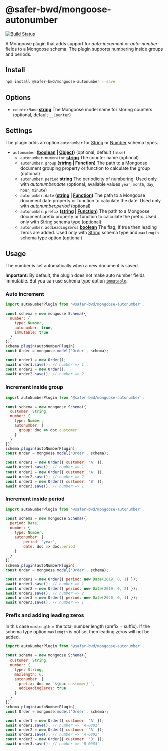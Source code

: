 # @safer-bwd/mongoose-autonumber
[![Build Status](https://travis-ci.com/safer-bwd/mongoose-autonumber.svg?branch=master)](https://travis-ci.com/safer-bwd/mongoose-autonumber)

A Mongoose plugin that adds support for *auto-increment* or *auto-number* fields to a Mongoose schema.
The plugin supports numbering inside groups and periods.

## Install

```sh
npm install @safer-bwd/mongoose-autonumber --save
```

## Options

-   `counterName` **[string](https://developer.mozilla.org/en-US/docs/Web/JavaScript/Reference/Global_Objects/String)** The Mongoose model name for storing counters (optional, default `__Counter`)

## Settings

The plugin adds an option `autonumber` for [String](https://mongoosejs.com/docs/schematypes.html#strings) or [Number](https://mongoosejs.com/docs/schematypes.html#numbers) schema types.

-   `autonumber` **([boolean](https://developer.mozilla.org/en-US/docs/Web/JavaScript/Reference/Global_Objects/Boolean) \| [Object](https://developer.mozilla.org/docs/Web/JavaScript/Reference/Global_Objects/Object))**  (optional, default `false`)
    -   `autonumber.numerator` **[string](https://developer.mozilla.org/en-US/docs/Web/JavaScript/Reference/Global_Objects/String)** The counter name (optional)
    -   `autonumber.group` **([string](https://developer.mozilla.org/en-US/docs/Web/JavaScript/Reference/Global_Objects/String) \| [Function](https://developer.mozilla.org/docs/Web/JavaScript/Reference/Statements/function))** The path to a Mongoose document grouping property or function to calculate the group (optional)
    -   `autonumber.period` **[string](https://developer.mozilla.org/en-US/docs/Web/JavaScript/Reference/Global_Objects/String)** The periodicity of numbering. Used only with *autonumber.date* (optional, available values `year`, `month`, `day`, `hour`, `minute`)
    -   `autonumber.date` **([string](https://developer.mozilla.org/en-US/docs/Web/JavaScript/Reference/Global_Objects/String) \| [Function](https://developer.mozilla.org/docs/Web/JavaScript/Reference/Statements/function))** The path to a Mongoose document date property or function to calculate the date. Used only with *autonumber.period* (optional)
    -   `autonumber.prefix` **([string](https://developer.mozilla.org/en-US/docs/Web/JavaScript/Reference/Global_Objects/String) \| [Function](https://developer.mozilla.org/docs/Web/JavaScript/Reference/Statements/function))** The path to a Mongoose document prefix property or function to calculate the prefix. Used only with [String](https://mongoosejs.com/docs/schematypes.html#strings) schema type (optional)
    -   `autonumber.addLeadingZeros` **[boolean](https://developer.mozilla.org/en-US/docs/Web/JavaScript/Reference/Global_Objects/Boolean)** The flag, If true then leading zeros are added. Used only with [String](https://mongoosejs.com/docs/schematypes.html#strings) schema type and `maxlength` schema type option (optional)

## Usage

The number is set automatically when a new document is saved.

**Important:**
By default, the plugin does not make auto number fields immutable. 
But you can use schema type option [`immutable`](https://mongoosejs.com/docs/api/schematype.html#schematype_SchemaType-immutable).

### Auto increment

```javascript
import autoNumberPlugin from '@safer-bwd/mongoose-autonumber';
  
const schema = new mongoose.Schema({
  number: {
    type: Number,
    autonumber: true,
    immutable: true
  }
});
schema.plugin(autoNumberPlugin);
const Order = mongoose.model('Order', schema);

const order1 = new Order();
await order1.save(); // number => 1
const order2 = new Order();
await order2.save(); // number => 2
```

### Increment inside group

```javascript
import autoNumberPlugin from '@safer-bwd/mongoose-autonumber';
  
const schema = new mongoose.Schema({
  customer: String,
  number: {
    type: Number,
    autonumber: {
      group: doc => doc.customer 
    }
  }
});
schema.plugin(autoNumberPlugin);
const Order = mongoose.model('Order', schema);

const order1 = new Order({ customer: 'A' });
await order1.save(); // number => 1
const order2 = new Order({ customer: 'A' });
await order2.save(); // number => 2
const order3 = new Order({ customer: 'B' });
await order3.save(); // number => 1
```

### Increment inside period

```javascript
import autoNumberPlugin from '@safer-bwd/mongoose-autonumber';
  
const schema = new mongoose.Schema({
  period: Date,
  number: {
    type: Number,
    autonumber: {
        period: 'year',
        date: doc => doc.period
    }
  }
});
schema.plugin(autoNumberPlugin);
const Order = mongoose.model('Order', schema);

const order1 = new Order({ period: new Date(2019, 0, 1) });
await order1.save(); // number => 1
const order2 = new Order({ period: new Date(2019, 0, 2) });
await order2.save(); // number => 2
const order3 = new Order({ period: new Date(2020, 0, 1) });
await order3.save(); // number => 1
```

### Prefix and adding leading zeros

In this case `maxlength` = the total number length (prefix + suffix).
If the schema type option `maxlength` is not set then leading zeros will not be added.

```javascript
import autoNumberPlugin from '@safer-bwd/mongoose-autonumber';
  
const schema = new mongoose.Schema({
  customer: String,
  number: {
    type: String,
    maxlength: 6,
    autonumber: {
      prefix: doc => `${doc.customer}-`,
      addLeadingZeros: true
    }
  }
});
schema.plugin(autoNumberPlugin);
const Order = mongoose.model('Order', schema);

const order1 = new Order({ customer: 'A' });
await order1.save(); // number => 'A-0001'
const order2 = new Order({ customer: 'A' });
await order2.save(); // number => 'A-0002'
const order3 = new Order({ customer: 'B' });
await order3.save(); // number => 'B-0003'
```
